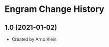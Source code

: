 Engram Change History
====================

1.0 (2021-01-02)
----------------
* Created by Arno Klein
